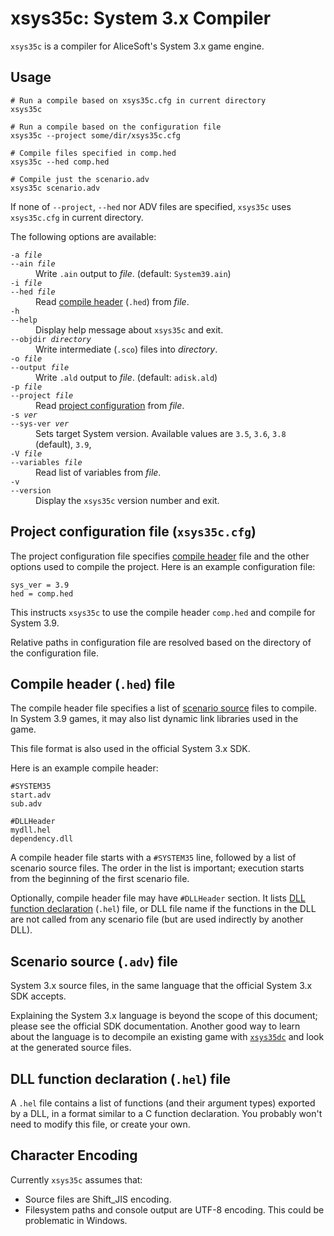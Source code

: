 # xsys35c: System 3.x Compiler
`xsys35c` is a compiler for AliceSoft's System 3.x game engine.

## Usage
```
# Run a compile based on xsys35c.cfg in current directory
xsys35c

# Run a compile based on the configuration file
xsys35c --project some/dir/xsys35c.cfg

# Compile files specified in comp.hed
xsys35c --hed comp.hed

# Compile just the scenario.adv
xsys35c scenario.adv
```
If none of `--project`, `--hed` nor ADV files are specified, `xsys35c` uses `xsys35c.cfg` in current directory.

The following options are available:
<dl>
  <dt><code>-a <var>file</var></code>
  <br/><code>--ain <var>file</var></code></dt>
  <dd>Write <code>.ain</code> output to <var>file</var>. (default: <code>System39.ain</code>)</dd>

  <dt><code>-i <var>file</var></code>
  <br/><code>--hed <var>file</var></code></dt>
  <dd>Read <a href="#compile-header-hed-file">compile header</a> (<code>.hed</code>) from <var>file</var>.</dd>

  <dt><code>-h</code>
  <br/><code>--help</code></dt>
  <dd>Display help message about <code>xsys35c</code> and exit.</dd>

  <dt><code>--objdir <var>directory</var></code></dt>
  <dd>Write intermediate (<code>.sco</code>) files into <var>directory</var>.</dd>

  <dt><code>-o <var>file</var></code>
  <br/><code>--output <var>file</var></code></dt>
  <dd>Write <code>.ald</code> output to <var>file</var>. (default: <code>adisk.ald</code>)</dd>

  <dt><code>-p <var>file</var></code>
  <br/><code>--project <var>file</var></code></dt>
  <dd>Read <a href="#project-configuration-file-xsys35ccfg">project configuration</a> from <var>file</var>.</dd>

  <dt><code>-s <var>ver</var></code>
  <br/><code>--sys-ver <var>ver</var></code></dt>
  <dd>Sets target System version. Available values are <code>3.5</code>, <code>3.6</code>, <code>3.8</code> (default), <code>3.9</code>,</dd>

  <dt><code>-V <var>file</var></code>
  <br/><code>--variables <var>file</var></code></dt>
  <dd>Read list of variables from <var>file</var>.</dd>

  <dt><code>-v</code>
  <br/><code>--version</code></dt>
  <dd>Display the <code>xsys35c</code> version number and exit.</dd>
</dl>

## Project configuration file (`xsys35c.cfg`)
The project configuration file specifies [compile header](#compile-header-hed-file) file and the other options used to compile the project. Here is an example configuration file:
```
sys_ver = 3.9
hed = comp.hed
```
This instructs `xsys35c` to use the compile header `comp.hed` and compile for System 3.9.

Relative paths in configuration file are resolved based on the directory of the configuration file.

## Compile header (`.hed`) file
The compile header file specifies a list of [scenario source](#scenario-source-adv-file) files to compile. In System 3.9 games, it may also list dynamic link libraries used in the game.

This file format is also used in the official System 3.x SDK.

Here is an example compile header:
```
#SYSTEM35
start.adv
sub.adv

#DLLHeader
mydll.hel
dependency.dll
```
A compile header file starts with a `#SYSTEM35` line, followed by a list of scenario source files. The order in the list is important; execution starts from the beginning of the first scenario file.

Optionally, compile header file may have `#DLLHeader` section. It lists [DLL function declaration](#dll-function-declaration-hel-file) (`.hel`) file, or DLL file name if the functions in the DLL are not called from any scenario file (but are used indirectly by another DLL).

## Scenario source (`.adv`) file
System 3.x source files, in the same language that the official System 3.x SDK accepts.

Explaining the System 3.x language is beyond the scope of this document; please see the official SDK documentation. Another good way to learn about the language is to decompile an existing game with [`xsys35dc`](xsys35dc.md) and look at the generated source files.

## DLL function declaration (`.hel`) file
A `.hel` file contains a list of functions (and their argument types) exported by a DLL, in a format similar to a C function declaration. You probably won't need to modify this file, or create your own.

## Character Encoding
Currently `xsys35c` assumes that:
- Source files are Shift_JIS encoding.
- Filesystem paths and console output are UTF-8 encoding. This could be problematic in Windows.
